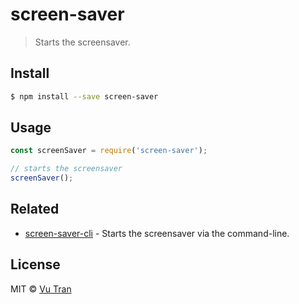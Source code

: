 # screen-saver

> Starts the screensaver.

## Install

```bash
$ npm install --save screen-saver
```

## Usage

```js
const screenSaver = require('screen-saver');

// starts the screensaver
screenSaver();
```

## Related

- [screen-saver-cli](https://github.com/vutran/screen-saver-cli/) - Starts the screensaver via the command-line.

## License

MIT © [Vu Tran](https://github.com/vutran/)
